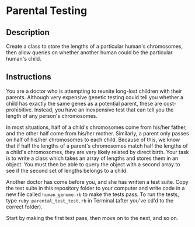# Parental Testing

## Description

Create a class to store the lengths of a particular human's chromosomes, then allow queries on whether another human could be the particular human's child.

## Instructions

You are a doctor who is attempting to reunite long-lost children with their parents.  Although very expensive genetic testing could tell you whether a child has exactly the same genes as a potential parent, these are cost-prohibitive.  Instead, you have an inexpensive test that can tell you the length of any person's chromosomes.

In most situations, half of a child's chromosomes come from his/her father, and the other half come from his/her mother.  Similarly, a parent only passes on half of his/her chromosomes to each child.  Because of this, we know that if half the lengths of a parent's chromosomes match half the lengths of a child's chromosomes, they are very likely related by direct birth.  Your task is to write a class which takes an array of lengths and stores them in an object.  You must then be able to query the object with a second array to see if the second set of lengths belongs to a child.

Another doctor has come before you, and she has written a test suite.  Copy the test suite in this repository folder to your computer and write code in a new file called `human_genome.rb` to make the tests pass.  To run the tests, type `ruby parental_test_test.rb` in Terminal (after you've cd'd to the correct folder).

Start by making the first test pass, then move on to the next, and so on.
